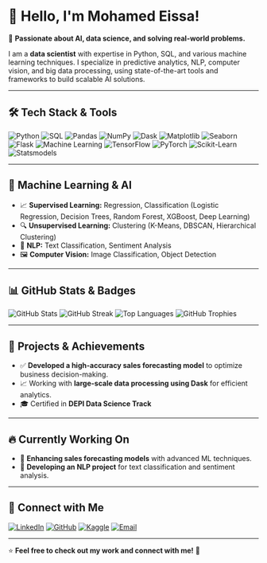# 👋 Hello, I'm Mohamed Eissa!

🚀 **Passionate about AI, data science, and solving real-world problems.**

I am a **data scientist** with expertise in Python, SQL, and various machine learning techniques. I specialize in predictive analytics, NLP, computer vision, and big data processing, using state-of-the-art tools and frameworks to build scalable AI solutions.

---

## 🛠️ Tech Stack & Tools

![Python](https://img.shields.io/badge/Python-3776AB?style=for-the-badge&logo=python&logoColor=white)
![SQL](https://img.shields.io/badge/SQL-4479A1?style=for-the-badge&logo=sqlite&logoColor=white)
![Pandas](https://img.shields.io/badge/Pandas-150458?style=for-the-badge&logo=pandas&logoColor=white)
![NumPy](https://img.shields.io/badge/NumPy-013243?style=for-the-badge&logo=numpy&logoColor=white)
![Dask](https://img.shields.io/badge/Dask-EE722E?style=for-the-badge&logo=dask&logoColor=white)
![Matplotlib](https://img.shields.io/badge/Matplotlib-11557C?style=for-the-badge&logo=plotly&logoColor=white)
![Seaborn](https://img.shields.io/badge/Seaborn-008080?style=for-the-badge)
![Flask](https://img.shields.io/badge/Flask-000000?style=for-the-badge&logo=flask&logoColor=white)
![Machine Learning](https://img.shields.io/badge/Machine%20Learning-0277BD?style=for-the-badge&logo=ai&logoColor=white)
![TensorFlow](https://img.shields.io/badge/TensorFlow-FF6F00?style=for-the-badge&logo=tensorflow&logoColor=white)
![PyTorch](https://img.shields.io/badge/PyTorch-EE4C2C?style=for-the-badge&logo=pytorch&logoColor=white)
![Scikit-Learn](https://img.shields.io/badge/Scikit--Learn-F7931E?style=for-the-badge&logo=scikitlearn&logoColor=white)
![Statsmodels](https://img.shields.io/badge/Statsmodels-00BFFF?style=for-the-badge&logo=statsmodels&logoColor=white)

---

## 🤖 Machine Learning & AI

- 📈 **Supervised Learning:** Regression, Classification (Logistic Regression, Decision Trees, Random Forest, XGBoost, Deep Learning)  
- 🔍 **Unsupervised Learning:** Clustering (K-Means, DBSCAN, Hierarchical Clustering)  
- 📝 **NLP:** Text Classification, Sentiment Analysis  
- 🖼️ **Computer Vision:** Image Classification, Object Detection  

---

## 📊 GitHub Stats & Badges

![GitHub Stats](https://github-readme-stats.vercel.app/api?username=engmohamedeissa&show_icons=true&theme=radical)
![GitHub Streak](https://github-readme-streak-stats.herokuapp.com/?user=engmohamedeissa&theme=radical)
![Top Languages](https://github-readme-stats.vercel.app/api/top-langs/?username=engmohamedeissa&layout=compact&theme=radical)
![GitHub Trophies](https://github-profile-trophy.vercel.app/?username=engmohamedeissa&theme=radical&no-bg=true&no-frame=true)

---

## 🌟 Projects & Achievements

- ✅ **Developed a high-accuracy sales forecasting model** to optimize business decision-making.  
- 📈 Working with **large-scale data processing using Dask** for efficient analytics.  
- 🎓 Certified in **DEPI Data Science Track**  

---

## 🔥 Currently Working On

- 🚀 **Enhancing sales forecasting models** with advanced ML techniques.  
- 🧠 **Developing an NLP project** for text classification and sentiment analysis.  

---

## 🔗 Connect with Me

[![LinkedIn](https://img.shields.io/badge/LinkedIn-Connect-blue?style=for-the-badge&logo=linkedin)](www.linkedin.com/in/mohamed-eissa-eg)
[![GitHub](https://img.shields.io/badge/GitHub-Follow-black?style=for-the-badge&logo=github)](https://github.com/M-Eissa92)
[![Kaggle](https://img.shields.io/badge/Kaggle-Profile-blue?style=for-the-badge&logo=kaggle)](https://www.kaggle.com/mohamedeissa92)
[![Email](https://img.shields.io/badge/Email-Contact-red?style=for-the-badge&logo=gmail)](m.eissa30@outlook.com)

---

⭐ **Feel free to check out my work and connect with me!** 🚀
